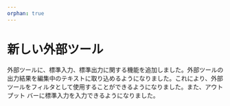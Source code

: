 ```yaml
---
orphan: true
---
```

# 新しい外部ツール

外部ツールに、標準入力、標準出力に関する機能を追加しました。外部ツールの出力結果を編集中のテキストに取り込めるようになりました。これにより、外部ツールをフィルタとして使用することができるようになりました。また、アウトプット バーに標準入力を入力できるようになりました。
